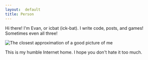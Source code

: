 ```yaml
---
layout:  default
title: Person
---
```

Hi there! I'm Evan, or icbat (ick-bat). I write code, posts, and games! Sometimes even all three!

<img src="{{site.url}}/img/me.png" alt="The closest approximation of a good picture of me" /> 

This is my humble Internet home. I hope you don't hate it too much.
